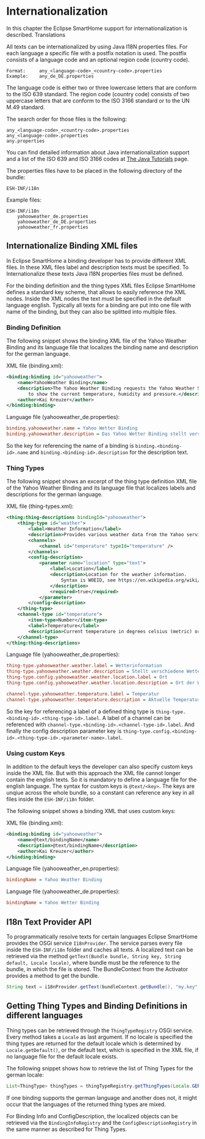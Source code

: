 # Internationalization

In this chapter the Eclipse SmartHome support for internationalization is described. 
Translations

All texts can be internationalized by using Java I18N properties files. For each language a specific file with a postfix notation is used. The postfix consists of a language code and an optional region code (country code).

```
Format:     any_<language-code>_<country-code>.properties
Example:    any_de_DE.properties
```

The language code is either two or three lowercase letters that are conform to the ISO 639 standard. The region code (country code) consists of two uppercase letters that are conform to the ISO 3166 standard or to the UN M.49 standard.

The search order for those files is the following:

```
any_<language-code>_<country-code>.properties
any_<language-code>.properties
any.properties
```

You can find detailed information about Java internationalization support and a list of the ISO 639 and ISO 3166 codes at [The Java Tutorials](http://docs.oracle.com/javase/tutorial/i18n/locale/create.html) page. 

The properties files have to be placed in the following directory of the bundle:

```
ESH-INF/i18n
```

Example files:
```
ESH-INF/i18n
    yahooweather_de.properties
    yahooweather_de_DE.properties
    yahooweather_fr.properties
```

## Internationalize Binding XML files

In Eclipse SmartHome a binding developer has to provide different XML files. In these XML files label and description texts must be specified. To Internationalize these texts Java I18N properties files must be defined.

For the binding definition and the thing types XML files Eclipse SmartHome defines a standard key scheme, that allows to easily reference the XML nodes. Inside the XML nodes the text must be specified in the default language english. Typically all texts for a binding are put into one file with name of the binding, but they can also be splitted into multiple files.

### Binding Definition

The following snippet shows the binding XML file of the Yahoo Weather Binding and its language file that localizes the binding name and description for the german language.

XML file (binding.xml):
```xml
<binding:binding id="yahooweather">
    <name>YahooWeather Binding</name>
    <description>The Yahoo Weather Binding requests the Yahoo Weather Service
		to show the current temperature, humidity and pressure.</description>
    <author>Kai Kreuzer</author>
</binding:binding>
```

Language file (yahooweather_de.properties):
```ini
binding.yahooweather.name = Yahoo Wetter Binding
binding.yahooweather.description = Das Yahoo Wetter Binding stellt verschiedene Wetterdaten wie die Temperatur, die Luftfeuchtigkeit und den Luftdruck für konfigurierbare Orte vom yahoo Wetterdienst bereit.
```

So the key for referencing the name of a binding is `binding.<binding-id>.name` and `binding.<binding-id>.description` for the description text. 

### Thing Types

The following snippet shows an excerpt of the thing type definition XML file of the Yahoo Weather Binding and its language file that localizes labels and descriptions for the german language.

XML file (thing-types.xml):
```xml
<thing:thing-descriptions bindingId="yahooweather">
    <thing-type id="weather">
        <label>Weather Information</label>
        <description>Provides various weather data from the Yahoo service</description>
		<channels>
			<channel id="temperature" typeId="temperature" />
		</channels>
        <config-description>
            <parameter name="location" type="text">
                <label>Location</label>
                <description>Location for the weather information.
                    Syntax is WOEID, see https://en.wikipedia.org/wiki/WOEID.
                </description>
				<required>true</required>
            </parameter>
        </config-description>
    </thing-type>
    <channel-type id="temperature">
        <item-type>Number</item-type>
        <label>Temperature</label>
        <description>Current temperature in degrees celsius (metric) or fahrenheit (us)</description>
    </channel-type>
</thing:thing-descriptions>

```

Language file (yahooweather_de.properties):
```ini
thing-type.yahooweather.weather.label = Wetterinformation
thing-type.yahooweather.weather.description = Stellt verschiedene Wetterdaten vom yahoo Wetterdienst bereit.
thing-type.config.yahooweather.weather.location.label = Ort
thing-type.config.yahooweather.weather.location.description = Ort der Wetterinformation.

channel-type.yahooweather.temperature.label = Temperatur
channel-type.yahooweather.temperature.description = Aktuelle Temperatur in Grad Celsius (metrisch) oder Grad Fahrenheit (us)
```

So the key for referencing a label of a defined thing type is `thing-type.<binding-id>.<thing-type-id>.label`. A label of a channel can be referenced with `channel-type.<binding-id>.<channel-type-id>.label`. And finally the config description parameter key is `thing-type.config.<binding-id>.<thing-type-id>.<parameter-name>.label`.

### Using custom Keys

In addition to the default keys the developer can also specify custom keys inside the XML file. But with this approach the XML file cannot longer contain the english texts. So it is mandatory to define a language file for the english language. The syntax for custom keys is `@text/<key>`. The keys are unqiue across the whole bundle, so a constant can reference any key in all files inside the `ESH-INF/i18n` folder.

The following snippet shows a binding XML that uses custom keys:

XML file (binding.xml):
```xml
<binding:binding id="yahooweather">
    <name>@text/bindingName</name>
    <description>@text/bindingName</description>
    <author>Kai Kreuzer</author>
</binding:binding>
```

Language file (yahooweather_en.properties):
```ini
bindingName = Yahoo Weather Binding
```

Language file (yahooweather_de.properties):
```ini
bindingName = Yahoo Wetter Binding
```

## I18n Text Provider API

To programmatically resolve texts for certain languages Eclipse SmartHome provides the OSGi service `I18nProvider`. The service parses every file inside the `ESH-INF/i18n` folder and caches all texts. A localized text can be retrieved via the method `getText(Bundle bundle, String key, String default, Locale locale)`, where bundle must be the reference to the bundle, in which the file is stored. The BundleContext from the Activator provides a method to get the bundle.

```java
String text = i18nProvider.getText(bundleContext.getBundle(), "my.key", "DefaultValue", Locale.GERMAN);
```

## Getting Thing Types and Binding Definitions in different languages

Thing types can be retrieved through the `ThingTypeRegistry` OSGi service. Every method takes a `Locale` as last argument. If no locale is specified the thing types are returned for the default locale which is determined by `Locale.getDefault()`, or the default text, which is specified in the XML file, if no language file for the default locale exists.

The following snippet shows how to retrieve the list of Thing Types for the german locale:

```java
List<ThingType> thingTypes = thingTypeRegistry.getThingTypes(Locale.GERMAN);
```

If one binding supports the german language and another does not, it might occur that the languages of the returned thing types are mixed.

For Binding Info and ConfigDescription, the localized objects can be retrieved via the `BindingInfoRegistry` and the `ConfigDescriptionRegistry` in the same manner as described for Thing Types.

